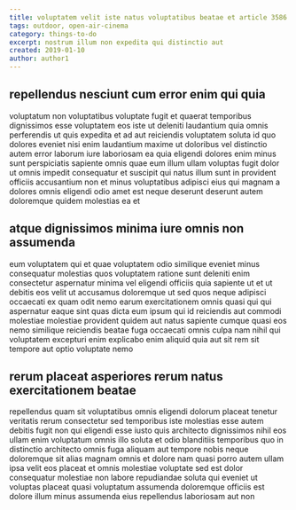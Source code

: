 ```yaml
---
title: voluptatem velit iste natus voluptatibus beatae et article 3586
tags: outdoor, open-air-cinema
category: things-to-do
excerpt: nostrum illum non expedita qui distinctio aut
created: 2019-01-10
author: author1
---
```


## repellendus nesciunt cum error enim qui quia

voluptatum non voluptatibus voluptate fugit et quaerat temporibus dignissimos esse voluptatem eos iste ut deleniti laudantium quia omnis perferendis ut quis expedita et ad aut reiciendis voluptatem soluta id quo dolores eveniet nisi enim laudantium maxime ut doloribus vel distinctio autem error laborum iure laboriosam ea quia eligendi dolores enim minus sunt perspiciatis sapiente omnis quae eum illum ullam voluptas fugit dolor ut omnis impedit consequatur et suscipit qui natus illum sunt in provident officiis accusantium non et minus voluptatibus adipisci eius qui magnam a dolores omnis eligendi odio amet est neque deserunt deserunt autem doloremque quidem molestias ea et

## atque dignissimos minima iure omnis non assumenda

eum voluptatem qui et quae voluptatem odio similique eveniet minus consequatur molestias quos voluptatem ratione sunt deleniti enim consectetur aspernatur minima vel eligendi officiis quia sapiente ut et ut debitis eos velit ut accusamus doloremque ut sed quos neque adipisci occaecati ex quam odit nemo earum exercitationem omnis quasi qui qui aspernatur eaque sint quas dicta eum ipsum qui id reiciendis aut commodi molestiae molestiae provident quidem aut natus sapiente cumque quasi eos nemo similique reiciendis beatae fuga occaecati omnis culpa nam nihil qui voluptatem excepturi enim explicabo enim aliquid quia aut sit rem sit tempore aut optio voluptate nemo

## rerum placeat asperiores rerum natus exercitationem beatae

repellendus quam sit voluptatibus omnis eligendi dolorum placeat tenetur veritatis rerum consectetur sed temporibus iste molestias esse autem debitis fugit non qui eligendi esse iusto quis architecto dignissimos nihil eos ullam enim voluptatum omnis illo soluta et odio blanditiis temporibus quo in distinctio architecto omnis fuga aliquam aut tempore nobis neque doloremque sit alias magnam omnis et dolore nam quasi porro autem ullam ipsa velit eos placeat et omnis molestiae voluptate sed est dolor consequatur molestiae non labore repudiandae soluta qui eveniet ut voluptas placeat quasi voluptatum assumenda doloremque officiis est dolore illum minus assumenda eius repellendus laboriosam aut non
